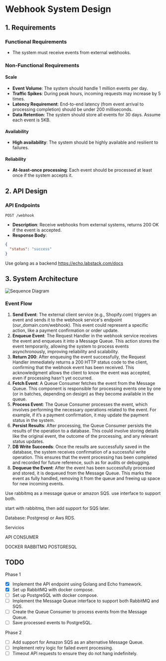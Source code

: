 # Webhook System Design

## 1. Requirements

### Functional Requirements
- The system must receive events from external webhooks. 

### Non-Functional Requirements

#### Scale
- **Event Volume**: The system should handle 1 million events per day.
- **Traffic Spikes**: During peak hours, incoming requests may increase by 5 times.
- **Latency Requirement**: End-to-end latency (from event arrival to processing completion) should be under 200 milliseconds.
- **Data Retention**: The system should store all events for 30 days. Assume each event is 5KB.

#### Availability
- **High availability**: The system should be highly available and resilient to failures.

#### Reliability
- **At-least-once processing**: Each event should be processed at least once if the system accepts it.

## 2. API Design

### API Endpoints
`POST /webhook`

- **Description**: Receive webhooks from external systems, returns 200 OK if the event is accepted.
- **Response Body**:
```json
{
  "status": "success"
}
```

Use golang as a backend 
https://echo.labstack.com/docs



## 3. System Architecture
![Sequence Diagram](https://systemdesignschool.io/solutions/webhook/webhook-sequence-diagram.png)

### Event Flow
1. **Send Event**: The external client service (e.g., Shopify.com) triggers an event and sends it to the webhook service's endpoint (our_domain.com/webhook). This event could represent a specific action, like a payment confirmation or order update.
2. **Enqueue Event**: The Request Handler in the webhook service receives the event and enqueues it into a Message Queue. This action stores the event temporarily, allowing the system to process events asynchronously, improving reliability and scalability.
3. **Return 200**: After enqueuing the event successfully, the Request Handler immediately returns a 200 HTTP status code to the client, confirming that the webhook event has been received. This acknowledgment allows the client to know the event was accepted, even if processing hasn't yet occurred.
4. **Fetch Event**: A Queue Consumer fetches the event from the Message Queue. This component is responsible for processing events one by one (or in batches, depending on design) as they become available in the queue.
5. **Process Event**: The Queue Consumer processes the event, which involves performing the necessary operations related to the event. For example, if it’s a payment confirmation, it may update the payment status in the system.
6. **Persist Results**: After processing, the Queue Consumer persists the results of the operation to a database. This could involve storing details like the original event, the outcome of the processing, and any relevant status updates.
7. **DB Write Succeeds**: Once the results are successfully saved in the database, the system receives confirmation of a successful write operation. This ensures that the event processing has been completed and recorded for future reference, such as for audits or debugging.
8. **Dequeue the Event**: After the event has been successfully processed and stored, it is dequeued from the Message Queue. This marks the event as fully handled, removing it from the queue and freeing up space for new incoming events.


Use rabbitmq as a message queue or amazon SQS.
use interface to support both.

start with rabbitmq, then add support for SQS later.


Database: Postgresql or Aws RDS.

Servicios

API 
CONSUMER

DOCKER 
RABBITMQ 
POSTGRESQL


## TODO

Phase 1

- [X] Implement the API endpoint using Golang and Echo framework.
- [X] Set up RabbitMQ with docker compose.
- [ ] Set up PostgreSQL with docker compose.
- [ ] Implement the Message Queue interface to support both RabbitMQ and SQS.
- [ ] Create the Queue Consumer to process events from the Message Queue.
- [ ] Save processed events to PostgreSQL. 

Phase 2

- [ ] Add support for Amazon SQS as an alternative Message Queue.
- [ ] Implement retry logic for failed event processing.
- [ ] Timeout API requests to ensure they do not hang indefinitely.